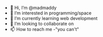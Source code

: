 - 👋 Hi, I’m @madmaddy
- 👀 I’m interested in programming/space
- 🌱 I’m currently learning web development
- 💞️ I’m looking to collaborate on 
- 📫 How to reach me -"you can't"

<!---
madmaddy9207/madmaddy9207 is a ✨ special ✨ repository because its `README.md` (this file) appears on your GitHub profile.
You can click the Preview link to take a look at your changes.
--->
